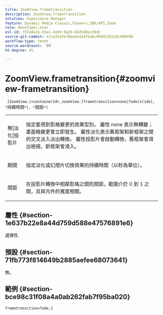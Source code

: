 ```yaml
---
title: ZoomView.frametransition
description: ZoomView.frametransition
solution: Experience Manager
feature: Dynamic Media Classic,Viewers,SDK/API,Zoom
role: Developer,User
exl-id: f57a8a2e-63a1-4a59-9a25-b435d0ac39dc
source-git-commit: ec2a15e2e76bae5da4fbabc9b6912b12dc080f66
workflow-type: tm+mt
source-wordcount: '99'
ht-degree: 4%

---
```


# ZoomView.frametransition{#zoomview-frametransition}

` [ZoomView.|<containerId>_zoomView.]frametransition=none|fade|slide[, *`持續時間`*[, *`間距`*]`

<table id="table_D5992FCFF26046079089652B211BB6C5"> 
 <tbody> 
  <tr> 
   <td colname="col1"> <p> <span class="codeph">無|淡化|投影片</span> </p> </td> 
   <td colname="col2"> <p>指定套用到影格變更的效果型別。 屬性<span class="codeph"> none </span>表示無轉變；畫面格變更會立即發生。 屬性<span class="codeph">淡化</span>表示舊框架和新框架之間的交叉淡入淡出轉換。 屬性<span class="codeph">投影片</span>會啟動轉換，舊框架會滑出檢視，新框架會滑入。 </p> </td> 
  </tr> 
  <tr> 
   <td colname="col1"> <p> <span class="codeph"> <span class="varname">期間</span> </span> </p> </td> 
   <td colname="col2"> <p>指定<span class="codeph">淡化</span>或<span class="codeph">幻燈片</span>切換效果的持續時間（以秒為單位）。 </p> </td> 
  </tr> 
  <tr> 
   <td colname="col1"> <p> <span class="codeph"> <span class="varname">間距</span> </span> </p> </td> 
   <td colname="col2"> <p>在<span class="codeph">投影片</span>轉換中相鄰影格之間的間距，範圍介於<span class="codeph"> 0 </span>到<span class="codeph"> 1 </span>之間，且與元件的寬度相關。 </p> </td> 
  </tr> 
 </tbody> 
</table>

## 屬性 {#section-1e637b22e8a44d759d588e47576891e6}

選擇性.

## 預設 {#section-71fb773f814649b2885aefee68073641}

無。

## 範例 {#section-bce98c31f08a4a0ab262fab7f95ba020}

`frametransition=fade,1`

